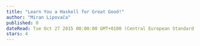 ```yaml
---
title: "Learn You a Haskell for Great Good!"
author: "Miran Lipovača"
published: 0
dateRead: Tue Oct 27 2015 00:00:00 GMT+0100 (Central European Standard Time)
stars: 4
---
```


